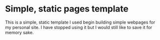 # Simple, static pages template

This is a simple, static template I used begin building simple webpages for my personal site. I have stopped using it but I would still like to save it for memory sake.
